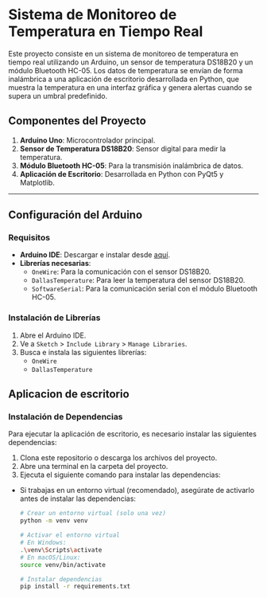 # Sistema de Monitoreo de Temperatura en Tiempo Real

Este proyecto consiste en un sistema de monitoreo de temperatura en tiempo real utilizando un Arduino, un sensor de temperatura DS18B20 y un módulo Bluetooth HC-05. Los datos de temperatura se envían de forma inalámbrica a una aplicación de escritorio desarrollada en Python, que muestra la temperatura en una interfaz gráfica y genera alertas cuando se supera un umbral predefinido.

## Componentes del Proyecto

1. **Arduino Uno**: Microcontrolador principal.
2. **Sensor de Temperatura DS18B20**: Sensor digital para medir la temperatura.
3. **Módulo Bluetooth HC-05**: Para la transmisión inalámbrica de datos.
4. **Aplicación de Escritorio**: Desarrollada en Python con PyQt5 y Matplotlib.

---

## Configuración del Arduino

### Requisitos
- **Arduino IDE**: Descargar e instalar desde [aquí](https://www.arduino.cc/en/software).
- **Librerías necesarias**:
  - `OneWire`: Para la comunicación con el sensor DS18B20.
  - `DallasTemperature`: Para leer la temperatura del sensor DS18B20.
  - `SoftwareSerial`: Para la comunicación serial con el módulo Bluetooth HC-05.

### Instalación de Librerías
1. Abre el Arduino IDE.
2. Ve a `Sketch` > `Include Library` > `Manage Libraries`.
3. Busca e instala las siguientes librerías:
   - `OneWire`
   - `DallasTemperature`

## Aplicacion de escritorio

### Instalación de Dependencias

Para ejecutar la aplicación de escritorio, es necesario instalar las siguientes dependencias:

1. Clona este repositorio o descarga los archivos del proyecto.
2. Abre una terminal en la carpeta del proyecto.
3. Ejecuta el siguiente comando para instalar las dependencias:

- Si trabajas en un entorno virtual (recomendado), asegúrate de activarlo antes de instalar las dependencias:

  ```bash
  # Crear un entorno virtual (solo una vez)
  python -m venv venv

  # Activar el entorno virtual
  # En Windows:
  .\venv\Scripts\activate
  # En macOS/Linux:
  source venv/bin/activate

  # Instalar dependencias
  pip install -r requirements.txt
